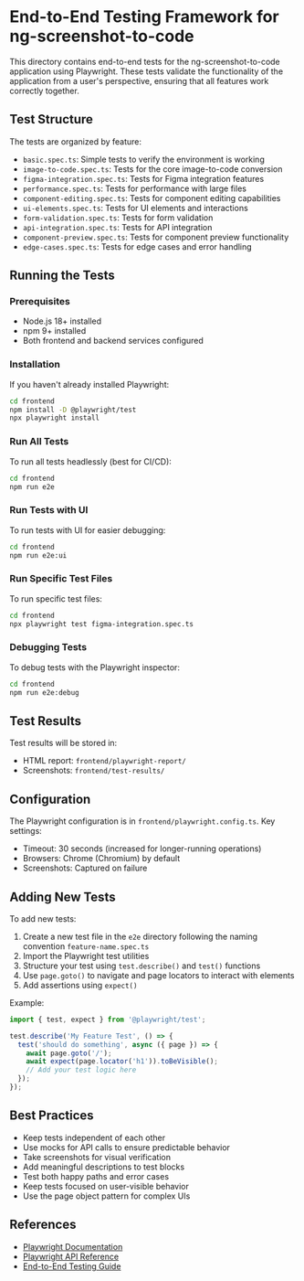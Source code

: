 # End-to-End Testing Framework for ng-screenshot-to-code

This directory contains end-to-end tests for the ng-screenshot-to-code application using Playwright. These tests validate the functionality of the application from a user's perspective, ensuring that all features work correctly together.

## Test Structure

The tests are organized by feature:

- `basic.spec.ts`: Simple tests to verify the environment is working
- `image-to-code.spec.ts`: Tests for the core image-to-code conversion
- `figma-integration.spec.ts`: Tests for Figma integration features
- `performance.spec.ts`: Tests for performance with large files
- `component-editing.spec.ts`: Tests for component editing capabilities
- `ui-elements.spec.ts`: Tests for UI elements and interactions
- `form-validation.spec.ts`: Tests for form validation
- `api-integration.spec.ts`: Tests for API integration
- `component-preview.spec.ts`: Tests for component preview functionality
- `edge-cases.spec.ts`: Tests for edge cases and error handling

## Running the Tests

### Prerequisites

- Node.js 18+ installed
- npm 9+ installed
- Both frontend and backend services configured

### Installation

If you haven't already installed Playwright:

```bash
cd frontend
npm install -D @playwright/test
npx playwright install
```

### Run All Tests

To run all tests headlessly (best for CI/CD):

```bash
cd frontend
npm run e2e
```

### Run Tests with UI

To run tests with UI for easier debugging:

```bash
cd frontend
npm run e2e:ui
```

### Run Specific Test Files

To run specific test files:

```bash
cd frontend
npx playwright test figma-integration.spec.ts
```

### Debugging Tests

To debug tests with the Playwright inspector:

```bash
cd frontend
npm run e2e:debug
```

## Test Results

Test results will be stored in:

- HTML report: `frontend/playwright-report/`
- Screenshots: `frontend/test-results/`

## Configuration

The Playwright configuration is in `frontend/playwright.config.ts`. Key settings:

- Timeout: 30 seconds (increased for longer-running operations)
- Browsers: Chrome (Chromium) by default
- Screenshots: Captured on failure

## Adding New Tests

To add new tests:

1. Create a new test file in the `e2e` directory following the naming convention `feature-name.spec.ts`
2. Import the Playwright test utilities
3. Structure your test using `test.describe()` and `test()` functions
4. Use `page.goto()` to navigate and page locators to interact with elements
5. Add assertions using `expect()`

Example:

```typescript
import { test, expect } from '@playwright/test';

test.describe('My Feature Test', () => {
  test('should do something', async ({ page }) => {
    await page.goto('/');
    await expect(page.locator('h1')).toBeVisible();
    // Add your test logic here
  });
});
```

## Best Practices

- Keep tests independent of each other
- Use mocks for API calls to ensure predictable behavior
- Take screenshots for visual verification
- Add meaningful descriptions to test blocks
- Test both happy paths and error cases
- Keep tests focused on user-visible behavior
- Use the page object pattern for complex UIs

## References

- [Playwright Documentation](https://playwright.dev/docs/intro)
- [Playwright API Reference](https://playwright.dev/docs/api/class-playwright)
- [End-to-End Testing Guide](../e2e-test-setup.md) 